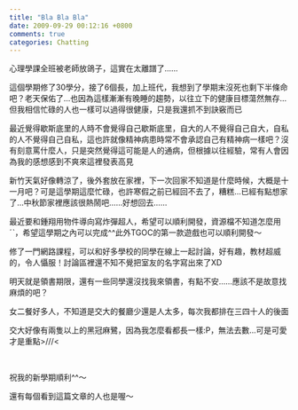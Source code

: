 ```yaml
---
title: "Bla Bla Bla"
date: 2009-09-29 00:12:16 +0800
comments: true
categories: Chatting
---
```

<p>心理學課全班被老師放鴿子，這實在太離譜了&hellip;&hellip;</p><p>這個學期修了30學分，接了6個長，加上班代，我想到了學期末沒死也剩下半條命吧？老天保佑了&hellip;也因為這樣漸漸有晚睡的趨勢，以往立下的健康目標蕩然無存&hellip;但我相信忙碌的人也一樣可以過得很健康，只是我還抓不到訣竅而已</p><p>最近覺得歇斯底里的人時不會覺得自己歇斯底里，自大的人不覺得自己自大，自私的人不覺得自己自私，這也許就像精神病患時常不會承認自己有精神病一樣吧？沒有刻意罵什麼人，只是突然覺得這可能是人的通病，但根據以往經驗，常有人會因為我的感想感到不爽來這裡發表高見</p><p>新竹天氣好像轉涼了，後外套放在家裡，下一次回家不知道是什麼時候，大概是十一月吧？可是這學期這麼忙碌，也許寒假之前已經回不去了，糟糕&hellip;已經有點想家了&hellip;中秋節家裡應該很熱鬧吧&hellip;&hellip;好想回去&hellip;&hellip;</p><p>最近要和鍾翔用物件導向寫炸彈超人，希望可以順利開發，資源檔不知道怎麼用ˊˋ，希望這學期之內可以完成^^此外TGOC的第一款遊戲也可以順利開發～</p><p>修了一門網路課程，可以和好多學校的同學在線上一起討論，好有趣，教材超威的，令人懾服！討論區裡還不知不覺把室友的名字寫出來了XD</p><p>明天就是領書期限，還有一些同學還沒找我來領書，有點不安&hellip;&hellip;應該不是故意找麻煩的吧？</p><p>女二餐好多人，不知道是交大的餐廳少還是人太多，每次我都排在三四十人的後面</p><p>交大好像有兩隻以上的黑冠麻鷺，因為我怎麼看都長一樣:P，無法去數&hellip;可是可愛才是重點&gt;///&lt;</p><p>&nbsp;</p><p>祝我的新學期順利^^～</p><p>還有每個看到這篇文章的人也是喔～</p>
